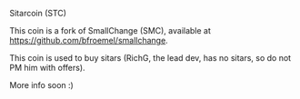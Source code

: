 Sitarcoin (STC)

This coin is a fork of SmallChange (SMC), available at https://github.com/bfroemel/smallchange.

This coin is used to buy sitars (RichG, the lead dev, has no sitars, so do not PM him with offers).

More info soon :)
